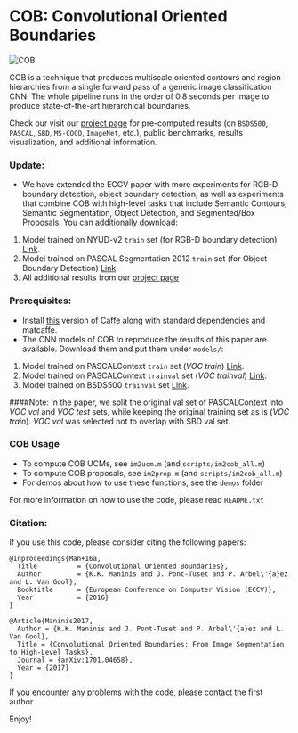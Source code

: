 # COB: Convolutional Oriented Boundaries

![COB](doc/ims/COB.png)

COB is a technique that produces multiscale oriented contours and region hierarchies from a single forward pass of a generic image classification CNN. The whole pipeline runs in the order of 0.8 seconds per image to produce state-of-the-art hierarchical boundaries.

Check our visit our [project page](http://www.vision.ee.ethz.ch/~cvlsegmentation) for pre-computed results (on `BSDS500`, `PASCAL`, `SBD`, `MS-COCO`, `ImageNet`, etc.), public benchmarks, results visualization, and additional information.

### Update:
 - We have extended the ECCV paper with more experiments for RGB-D boundary detection, object boundary detection, as well as experiments that combine COB with high-level tasks that include Semantic Contours, Semantic Segmentation, Object Detection, and Segmented/Box Proposals. You can additionally download:
  1. Model trained on NYUD-v2 `train` set (for RGB-D boundary detection) [Link](https://data.vision.ee.ethz.ch/kmaninis/share/COB/Downloads/COB_NYUD-v2_RGBHHA.zip).
  2. Model trained on PASCAL Segmentation 2012 `train` set (for Object Boundary Detection) [Link](https://data.vision.ee.ethz.ch/kmaninis/share/COB/Downloads/COB_SegVOC12.zip).
  3. All additional results from our [project page](http://www.vision.ee.ethz.ch/~cvlsegmentation/cob/code.html)
  
### Prerequisites:
 - Install [this](https://github.com/s9xie/hed) version of Caffe along with standard dependencies and matcaffe.
 - The CNN models of COB to reproduce the results of this paper are available. Download them and put them under `models/`:
  1. Model trained on PASCALContext `train` set (*VOC train*) [Link](https://data.vision.ee.ethz.ch/kmaninis/share/COB/Downloads/COB_PASCALContext_train.zip).
  2. Model trained on PASCALContext `trainval` set (*VOC trainval*) [Link](https://data.vision.ee.ethz.ch/kmaninis/share/COB/Downloads/COB_PASCALContext_trainval.zip).
  3. Model trained on BSDS500 `trainval` set [Link](https://data.vision.ee.ethz.ch/kmaninis/share/COB/Downloads/COB_BSDS500.zip).

####Note: In the paper, we split the original val set of PASCALContext into *VOC val* and *VOC test* sets, while keeping the original training set as is (*VOC train*). *VOC val* was selected not to overlap with SBD val set.

### COB Usage
- To compute COB UCMs, see `im2ucm.m` (and `scripts/im2cob_all.m`)
- To compute COB proposals, see `im2prop.m` (and `scripts/im2cob_all.m`)
- For demos about how to use these functions, see the `demos` folder

For more information on how to use the code, please read `README.txt`
 
### Citation:
If you use this code, please consider citing the following papers:

	@Inproceedings{Man+16a,
	  Title          = {Convolutional Oriented Boundaries},
	  Author         = {K.K. Maninis and J. Pont-Tuset and P. Arbel\'{a}ez and L. Van Gool},
	  Booktitle      = {European Conference on Computer Vision (ECCV)},
	  Year           = {2016}
	}

	@Article{Maninis2017,
	  Author = {K.K. Maninis and J. Pont-Tuset and P. Arbel\'{a}ez and L. Van Gool},
	  Title = {Convolutional Oriented Boundaries: From Image Segmentation to High-Level Tasks},
	  Journal = {arXiv:1701.04658},
	  Year = {2017}
	}
	
If you encounter any problems with the code, please contact the first author.

Enjoy!
